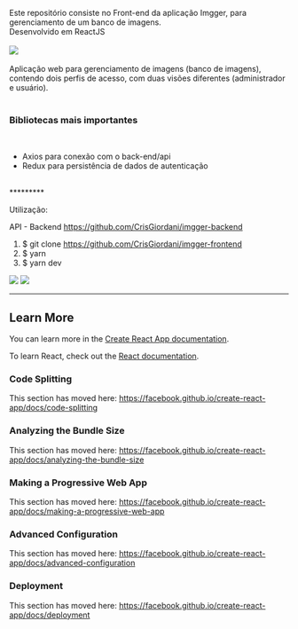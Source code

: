 Este repositório consiste no Front-end da aplicação Imgger, para gerenciamento de um banco de imagens.
<br>
Desenvolvido em ReactJS<br >
<br>
<img src="https://www.cuby.com.br/cli/imgger/imgger.png">
<br>
<br>
Aplicação web para gerenciamento de imagens (banco de imagens), contendo dois perfis de acesso, com duas visões diferentes (administrador e usuário).<br>
<br>
### Bibliotecas mais importantes
<br>
<ul>
<li>Axios para conexão com o back-end/api</li>
<li>Redux para persistência de dados de autenticação</li>
</ul>
<br>
*********

Utilização:

API - Backend
https://github.com/CrisGiordani/imgger-backend


1. $ git clone https://github.com/CrisGiordani/imgger-frontend
2. $ yarn 
3. $ yarn dev 

<img src="https://www.cuby.com.br/cli/imgger/screen1.png">
<img src="https://www.cuby.com.br/cli/imgger/screen2.png">

*********

## Learn More

You can learn more in the [Create React App documentation](https://facebook.github.io/create-react-app/docs/getting-started).

To learn React, check out the [React documentation](https://reactjs.org/).

### Code Splitting

This section has moved here: https://facebook.github.io/create-react-app/docs/code-splitting

### Analyzing the Bundle Size

This section has moved here: https://facebook.github.io/create-react-app/docs/analyzing-the-bundle-size

### Making a Progressive Web App

This section has moved here: https://facebook.github.io/create-react-app/docs/making-a-progressive-web-app

### Advanced Configuration

This section has moved here: https://facebook.github.io/create-react-app/docs/advanced-configuration

### Deployment

This section has moved here: https://facebook.github.io/create-react-app/docs/deployment
